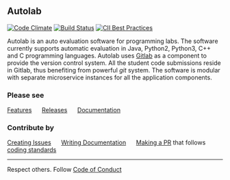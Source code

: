 Autolab
-------

[![Code Climate](https://codeclimate.com/github/AutolabJS/AutolabJS/badges/gpa.svg)](https://codeclimate.com/github/AutolabJS/AutolabJS) [![Build Status](https://travis-ci.org/AutolabJS/AutolabJS.svg?branch=master)](https://travis-ci.org/AutolabJS/AutolabJS) [![CII Best Practices](https://bestpractices.coreinfrastructure.org/projects/856/badge)](https://bestpractices.coreinfrastructure.org/projects/856)    

Autolab is an auto evaluation software for programming labs. The software currently supports automatic evaluation in Java, Python2, Python3, C++ and C programming languages. Autolab uses [Gitlab](https://gitlab.com/gitlab-org) as a component to provide the version control system. All the student code submissions reside in Gitlab, thus benefiting from powerful *git* system. The software is modular with separate microservice instances for all the application components.

### Please see ###
[Features](https://github.com/prasadtalasila/JavaAutolab/wiki/Product-Features) &nbsp;&nbsp;&nbsp;&nbsp;   [Releases](https://github.com/prasadtalasila/JavaAutolab/releases) &nbsp;&nbsp;&nbsp;&nbsp;
[Documentation](https://github.com/prasadtalasila/JavaAutolab/wiki) &nbsp;&nbsp;&nbsp;&nbsp;    

### Contribute by ###
[Creating Issues](https://github.com/prasadtalasila/JavaAutolab/issues) &nbsp;&nbsp;&nbsp;&nbsp;
[Writing Documentation](https://github.com/prasadtalasila/JavaAutolab/wiki) &nbsp;&nbsp;&nbsp;&nbsp;
[Making a PR](https://github.com/prasadtalasila/JavaAutolab/pulls) that follows [coding standards](https://github.com/prasadtalasila/JavaAutolab/wiki/Coding-Standards) &nbsp;&nbsp;&nbsp;&nbsp;    

***

Respect others. Follow [Code of Conduct](http://contributor-covenant.org/version/1/2/0/) &nbsp;&nbsp;&nbsp;&nbsp;    
